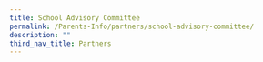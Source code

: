 ```yaml
---
title: School Advisory Committee
permalink: /Parents-Info/partners/school-advisory-committee/
description: ""
third_nav_title: Partners
---
```

